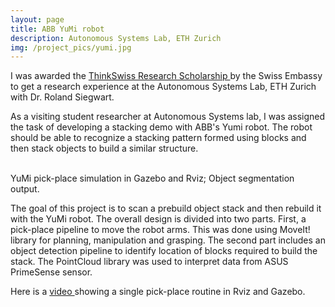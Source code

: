 ```yaml
---
layout: page
title: ABB YuMi robot
description: Autonomous Systems Lab, ETH Zurich
img: /project_pics/yumi.jpg
---
```


I was awarded the <a href="http://thinkswiss.tumblr.com/awardees" target="blank"> ThinkSwiss Research Scholarship </a>
by the Swiss Embassy to get a research experience at the Autonomous Systems Lab, ETH Zurich with Dr. Roland Siegwart.

As a visiting student researcher at Autonomous Systems lab, I was assigned the task of developing a stacking
demo with ABB's Yumi robot. The robot should be able to recognize a stacking pattern formed using blocks and
then stack objects to build a similar structure.

<div class="img_row">
	<img class="col one" src="{{ site.baseurl }}/project_pics/yumi_rviz.png" alt="" title="ABB YuMi"/>
	<img class="col one" src="{{ site.baseurl }}/project_pics/yumi_gazebo.jpeg" alt="" title="ABB YuMi"/>
	<img class="col one" src="{{ site.baseurl }}/project_pics/yumi_objects.jpeg" alt="" title="Object segmentation"/>
</div>
<div class="col three caption">
	YuMi pick-place simulation in Gazebo and Rviz; Object segmentation output.
</div>

The goal of this project is to scan a prebuild object stack and then rebuild it with the YuMi robot. The overall design is
divided into two parts. First, a pick-place pipeline to move the robot arms. This was done using MoveIt! library
for planning, manipulation and grasping. The second part includes an object detection pipeline to identify location
of blocks required to build the stack. The PointCloud library was used to interpret data from ASUS PrimeSense sensor.

Here is a <a href="https://www.youtube.com/watch?v=iCcs-SbOtG4" target="blank"> video </a>
showing a single pick-place routine in Rviz and Gazebo.
